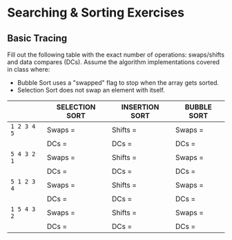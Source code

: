 # Searching & Sorting Exercises

## Basic Tracing

Fill out the following table with the exact number of operations: swaps/shifts and data compares (DCs).
Assume the algorithm implementations covered in class where:
* Bubble Sort uses a "swapped" flag to stop when the array gets sorted.
* Selection Sort does not swap an element with itself.

|                |SELECTION SORT                 |INSERTION SORT               |BUBBLE SORT 
|----------------|-------------------------------|-----------------------------|------------
|`1 2 3 4 5`     | Swaps =                       | Shifts =                    | Swaps =  
|                | DCs   =                       | DCs    =                    | DCs   = 
|`5 4 3 2 1`     | Swaps =                       | Shifts =                    | Swaps = 
|                | DCs   =                       | DCs    =                    | DCs   = 
|`5 1 2 3 4`     | Swaps =                       | Shifts =                    | Swaps = 
|                | DCs   =                       | DCs    =                    | DCs   = 
|`1 5 4 3 2`     | Swaps =                       | Shifts =                    | Swaps = 
|                | DCs   =                       | DCs    =                    | DCs   = 
